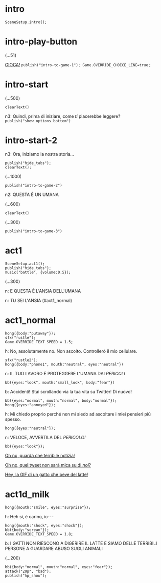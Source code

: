 # intro

`SceneSetup.intro();`

# intro-play-button

(...51)

[GIOCA!](#intro-start) `publish("intro-to-game-1"); Game.OVERRIDE_CHOICE_LINE=true;`

# intro-start

(...500)

`clearText()`

n3: Quindi, prima di iniziare, come *ti* piacerebbe leggere? 
`publish("show_options_bottom")`

# intro-start-2

n3: Ora, iniziamo la nostra storia...
```
publish("hide_tabs");
clearText();
```

(...1000)

`publish("intro-to-game-2")`

n2: QUESTA É UN UMANA

(...600)

`clearText()`

(...300)

`publish("intro-to-game-3")`

# act1

```
SceneSetup.act1();
publish("hide_tabs");
music('battle', {volume:0.5});
```

(...300)

n: E QUESTA É L'ANSIA DELL'UMANA

n: *TU* SEI L'ANSIA
(#act1_normal)


# act1_normal

```
hong({body:"putaway"});
sfx("rustle");
Game.OVERRIDE_TEXT_SPEED = 1.5;
```

h: No, assolutamente no. Non ascolto. Controllerò il mio cellulare. 

```
sfx("rustle2");
hong({body:"phone1", mouth:"neutral", eyes:"neutral"})
```

n: IL TUO LAVORO É PROTEGGERE L'UMANA DAI *PERICOLI*

`bb({eyes:"look", mouth:"small_lock", body:"fear"})`

b: Accidenti! Stai scrollando via la tua vita su Twitter! Di nuovo!

```
bb({eyes:"normal", mouth:"normal", body:"normal"});
hong({eyes:"annoyed"});
```

h: Mi chiedo proprio perché non mi siedo ad ascoltare i miei pensieri piú spesso.

`hong({eyes:"neutral"});`

n: VELOCE, AVVERTILA DEL *PERICOLO!*
```
bb({eyes:"look"});
```

[Oh no, guarda che terribile notizia!](#act1d_news)

[Oh no, quel tweet non sarà mica su di *noi*?](#act1d_subtweet)

[Hey, la GIF di un gatto che beve del latte!](#act1d_milk)

# act1d_milk

`hong({mouth:"smile", eyes:"surprise"});`

h:  Heh sì, è carino, io---

```
hong({mouth:"shock", eyes:"shock"});
bb({body:"scream"});
Game.OVERRIDE_TEXT_SPEED = 1.8;
```

b:  I GATTI NON RIESCONO A DIGERIRE IL LATTE E SIAMO DELLE TERRIBILI PERSONE A GUARDARE ABUSO SUGLI ANIMALI

(...200)

```
bb({body:"normal", mouth:"normal", eyes:"fear"});
attack("20p", "bad");
publish("hp_show");
```



